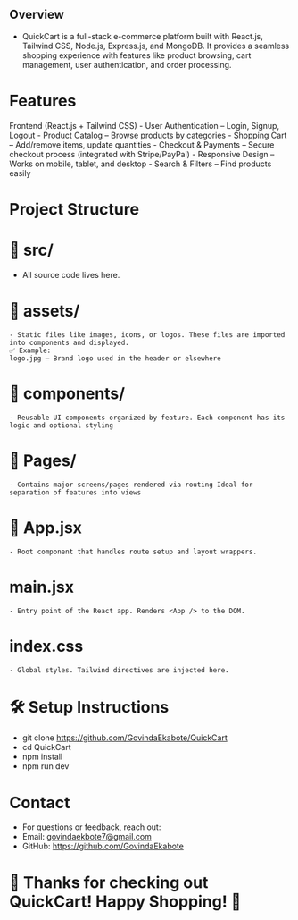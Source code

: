 ## Overview
- QuickCart is a full-stack e-commerce platform built with React.js, Tailwind CSS, Node.js, Express.js, and MongoDB. It provides a seamless shopping experience with features like product browsing, cart management, user authentication, and order processing.

# Features
Frontend (React.js + Tailwind CSS)
    - User Authentication – Login, Signup, Logout
    - Product Catalog – Browse products by categories
    - Shopping Cart – Add/remove items, update quantities
    - Checkout & Payments – Secure checkout process (integrated with Stripe/PayPal)
    - Responsive Design – Works on mobile, tablet, and desktop
    - Search & Filters – Find products easily

# Project Structure

# 🔧 src/
- All source code lives here.

# 📂 assets/
    - Static files like images, icons, or logos. These files are imported into components and displayed.
    ✅ Example:
    logo.jpg – Brand logo used in the header or elsewhere

# 📂 components/
    - Reusable UI components organized by feature. Each component has its logic and optional styling

# 📂 Pages/
    - Contains major screens/pages rendered via routing Ideal for separation of features into views

# 📄 App.jsx
    - Root component that handles route setup and layout wrappers.

# main.jsx
    - Entry point of the React app. Renders <App /> to the DOM.

# index.css
    - Global styles. Tailwind directives are injected here.


# 🛠️ Setup Instructions
  - git clone https://github.com/GovindaEkabote/QuickCart 
  - cd QuickCart
  - npm install
  - npm run dev




# Contact
- For questions or feedback, reach out:
- Email: govindaekbote7@gmail.com
- GitHub: https://github.com/GovindaEkabote

# 🎉 Thanks for checking out QuickCart! Happy Shopping! 🛒
